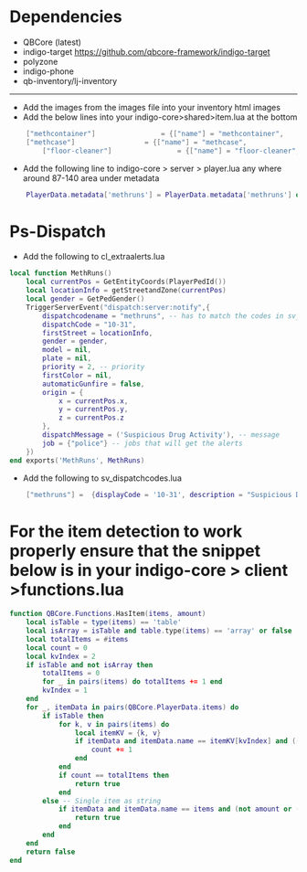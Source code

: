 # Dependencies
- QBCore (latest)
- indigo-target https://github.com/qbcore-framework/indigo-target
- polyzone
- indigo-phone
- qb-inventory/lj-inventory

------------------------------------------------------------------------------------

* Add the images from the images file into your inventory html images
* Add the below lines into your indigo-core>shared>item.lua at the bottom
```lua
	["methcontainer"] 			     = {["name"] = "methcontainer",				    ["label"] = "Meth Container",			   	["weight"] = 9500,    	["type"] = "item",		["image"] = "methcontainer.png",         ["unique"] = true,		["useable"] = false,	    ["shouldClose"] = true,    ["combinable"] = nil,   ["description"] = "Container full of white powder"},
	["methcase"] 			     = {["name"] = "methcase",				    ["label"] = "Shiny Case",			   	["weight"] = 4500,    	["type"] = "item",		["image"] = "securitycase.png",         ["unique"] = true,		["useable"] = true,	    ["shouldClose"] = true,    ["combinable"] = nil,   ["description"] = "Briefcase full of money"},
    	["floor-cleaner"] 			     = {["name"] = "floor-cleaner",				    ["label"] = "Floor Cleaner",			["weight"] = 1000,    	["type"] = "item",		["image"] = "floorcleaner.png",         	["unique"] = true,		["useable"] = false,	    ["shouldClose"] = true,    ["combinable"] = nil,   ["description"] = "",								["created"] = nil, 		["decay"] = 0.0	},

```

* Add the following line to indigo-core > server > player.lua any where around 87-140 area under metadata
```lua
    PlayerData.metadata['methruns'] = PlayerData.metadata['methruns'] or 0
```


# Ps-Dispatch

* Add the following to cl_extraalerts.lua
```lua
local function MethRuns()
    local currentPos = GetEntityCoords(PlayerPedId())
    local locationInfo = getStreetandZone(currentPos)
    local gender = GetPedGender()
    TriggerServerEvent("dispatch:server:notify",{
        dispatchcodename = "methruns", -- has to match the codes in sv_dispatchcodes.lua so that it generates the right blip
        dispatchCode = "10-31",
        firstStreet = locationInfo,
        gender = gender,
        model = nil,
        plate = nil,
        priority = 2, -- priority
        firstColor = nil,
        automaticGunfire = false,
        origin = {
            x = currentPos.x,
            y = currentPos.y,
            z = currentPos.z
        },
        dispatchMessage = ('Suspicious Drug Activity'), -- message
        job = {"police"} -- jobs that will get the alerts
    })
end exports('MethRuns', MethRuns)
```

* Add the following to sv_dispatchcodes.lua
```lua
	["methruns"] =  {displayCode = '10-31', description = "Suspicious Drug Activity", radius = 0, recipientList = {'police'}, blipSprite = 514, blipColour = 43, blipScale = 1.5, blipLength = 2, sound = "robberysound", offset = "false"},
```

# For the item detection to work properly ensure that the snippet below is in your indigo-core > client >functions.lua

```lua
function QBCore.Functions.HasItem(items, amount)
    local isTable = type(items) == 'table'
	local isArray = isTable and table.type(items) == 'array' or false
	local totalItems = #items
    local count = 0
    local kvIndex = 2
	if isTable and not isArray then
        totalItems = 0
        for _ in pairs(items) do totalItems += 1 end
        kvIndex = 1
    end
    for _, itemData in pairs(QBCore.PlayerData.items) do
        if isTable then
            for k, v in pairs(items) do
                local itemKV = {k, v}
                if itemData and itemData.name == itemKV[kvIndex] and ((not amount and not isArray and itemData.amount >= v) or (isArray and amount and itemData.amount >= amount) or (not amount and isArray)) then
                    count += 1
                end
            end
            if count == totalItems then
                return true
            end
        else -- Single item as string
            if itemData and itemData.name == items and (not amount or (amount and itemData.amount >= amount)) then
                return true
            end
        end
    end
    return false
end
```

